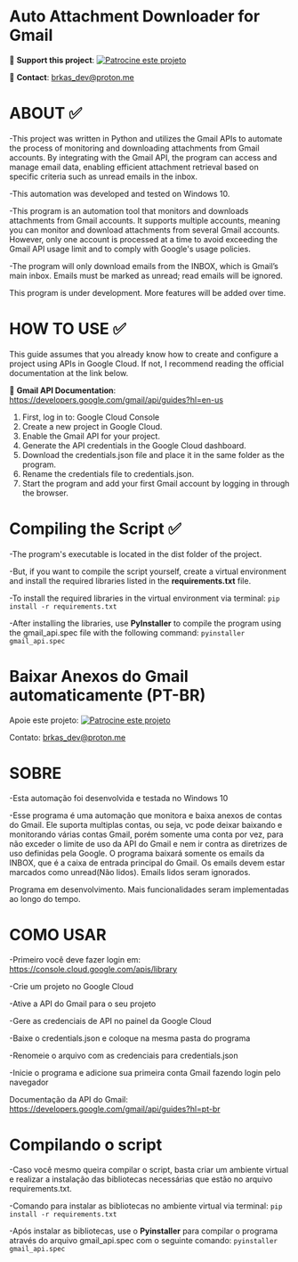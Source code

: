 # Auto Attachment Downloader for Gmail


:rocket: **Support this project**: [![Patrocine este projeto](https://img.shields.io/badge/-Sponsor-fafbfc?logo=GitHub%20Sponsors)](https://github.com/sponsors/brkas96)

:rocket: **Contact**: brkas_dev@proton.me

# ABOUT :white_check_mark:

-This project was written in Python and utilizes the Gmail APIs to automate the process of monitoring and 
downloading attachments from Gmail accounts. By integrating with the Gmail API, the program can access and manage 
email data, enabling efficient attachment retrieval based on specific criteria such as unread emails in the inbox.

-This automation was developed and tested on Windows 10.

-This program is an automation tool that monitors and downloads attachments from Gmail accounts. It supports multiple 
accounts, meaning you can monitor and download attachments from several Gmail accounts. However, only one account is 
processed at a time to avoid exceeding the Gmail API usage limit and to comply with Google's usage policies.

-The program will only download emails from the INBOX, which is Gmail’s main inbox. Emails must be marked as unread; 
read emails will be ignored.

This program is under development.
More features will be added over time.

# HOW TO USE :white_check_mark:

This guide assumes that you already know how to create and configure a project using APIs in Google Cloud. If not, 
I recommend reading the official documentation at the link below.

📖 **Gmail API Documentation**: https://developers.google.com/gmail/api/guides?hl=en-us

1. First, log in to: Google Cloud Console
2. Create a new project in Google Cloud.
3. Enable the Gmail API for your project.
4. Generate the API credentials in the Google Cloud dashboard.
5. Download the credentials.json file and place it in the same folder as the program.
6. Rename the credentials file to credentials.json.
7. Start the program and add your first Gmail account by logging in through the browser.


# Compiling the Script :white_check_mark:

-The program's executable is located in the dist folder of the project. 

-But, if you want to compile the script yourself, create a virtual environment and install the required libraries 
listed in the **requirements.txt** file.

-To install the required libraries in the virtual environment via terminal: `pip install -r requirements.txt`

-After installing the libraries, use **PyInstaller** to compile the program using the gmail_api.spec file with the 
following command: `pyinstaller gmail_api.spec`


# Baixar Anexos do Gmail automaticamente (PT-BR)

Apoie este projeto: [![Patrocine este projeto](https://img.shields.io/badge/-Sponsor-fafbfc?logo=GitHub%20Sponsors)](https://github.com/sponsors/brkas96)

Contato: brkas_dev@proton.me

# SOBRE

-Esta automação foi desenvolvida e testada no Windows 10

-Esse programa é uma automação que monitora e baixa anexos de contas do Gmail. Ele suporta multiplas contas, ou
 seja, vc pode deixar baixando e monitorando várias contas Gmail, porém somente uma conta por vez, para não exceder
 o limite de uso da API do Gmail e nem ir contra as diretrizes de uso definidas pela Google.
 O programa baixará somente os emails da INBOX, que é a caixa de entrada principal do Gmail. Os emails devem estar
 marcados como unread(Não lidos). Emails lidos seram ignorados.

 Programa em desenvolvimento.
 Mais funcionalidades seram implementadas ao longo do tempo.

# COMO USAR
-Primeiro você deve fazer login em: https://console.cloud.google.com/apis/library  

-Crie um projeto no Google Cloud

-Ative a API do Gmail para o seu projeto

-Gere as credenciais de API no painel da Google Cloud

-Baixe o credentials.json e coloque na mesma pasta do programa

-Renomeie o arquivo com as credenciais para credentials.json

-Inicie o programa e adicione sua primeira conta Gmail fazendo login pelo navegador

Documentação da API do Gmail: https://developers.google.com/gmail/api/guides?hl=pt-br

# Compilando o script
-Caso você mesmo queira compilar o script, basta criar um ambiente virtual e realizar a instalação das bibliotecas
necessárias que estão no arquivo requirements.txt.

-Comando para instalar as bibliotecas no ambiente virtual via terminal: `pip install -r requirements.txt`

-Após instalar as bibliotecas, use o **Pyinstaller** para compilar o programa através do arquivo gmail_api.spec com o 
seguinte comando: `pyinstaller gmail_api.spec`

